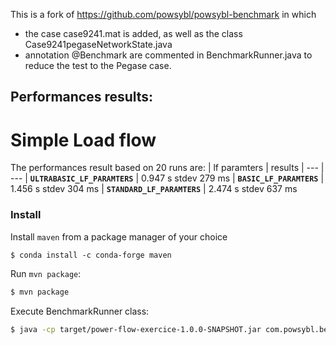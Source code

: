This is a fork of https://github.com/powsybl/powsybl-benchmark in which

- the case case9241.mat is added, as well as the class Case9241pegaseNetworkState.java
- annotation @Benchmark are commented in BenchmarkRunner.java to reduce the test to the Pegase case.

## Performances results:
# Simple Load flow
The performances result based on 20 runs are:
| lf paramters                      | results
| ---                               | --- 
| **```ULTRABASIC_LF_PARAMTERS```** | 0.947 s stdev 279 ms
| **```BASIC_LF_PARAMTERS```**      | 1.456 s stdev 304 ms
| **```STANDARD_LF_PARAMTERS```**   | 2.474 s stdev 637 ms

### Install

Install `maven` from a package manager of your choice

```
$ conda install -c conda-forge maven
```

Run `mvn package`:

```bash
$ mvn package
```

Execute BenchmarkRunner class:

```bash
$ java -cp target/power-flow-exercice-1.0.0-SNAPSHOT.jar com.powsybl.benchmark.BenchmarkRunner
```
